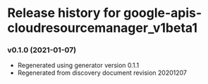 # Release history for google-apis-cloudresourcemanager_v1beta1

### v0.1.0 (2021-01-07)

* Regenerated using generator version 0.1.1
* Regenerated from discovery document revision 20201207

